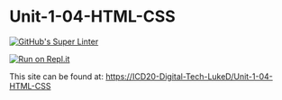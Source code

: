 # Unit-1-04-HTML-CSS
[![GitHub's Super Linter](https://github.com/ICD20-Digital-Tech-LukeD/Unit-1-04-HTML-CSS/workflows/GitHub's%20Super%20Linter/badge.svg)](https://github.com/ICD20-Digital-Tech-LukeD/Unit-1-04-HTML-CSS/actions)


[![Run on Repl.it](https://repl.it/badge/github/ICD20-Digital-Tech-LukeD/Unit-1-04-HTML-CSS)](https://repl.it/github/ICD20-Digital-Tech-LukeD/Unit-1-04-HTML-CSS)


This site can be found at: [https://ICD20-Digital-Tech-LukeD/Unit-1-04-HTML-CSS](https://ICD20-Digital-Tech-LukeD/Unit-1-04-HTML-CSS)
